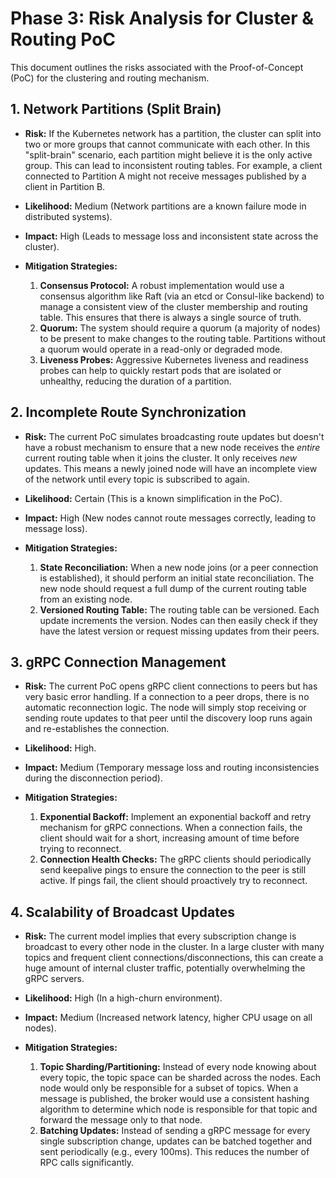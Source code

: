 # Phase 3: Risk Analysis for Cluster & Routing PoC

This document outlines the risks associated with the Proof-of-Concept (PoC) for the clustering and routing mechanism.

## 1. Network Partitions (Split Brain)

*   **Risk:** If the Kubernetes network has a partition, the cluster can split into two or more groups that cannot communicate with each other. In this "split-brain" scenario, each partition might believe it is the only active group. This can lead to inconsistent routing tables. For example, a client connected to Partition A might not receive messages published by a client in Partition B.

*   **Likelihood:** Medium (Network partitions are a known failure mode in distributed systems).

*   **Impact:** High (Leads to message loss and inconsistent state across the cluster).

*   **Mitigation Strategies:**
    1.  **Consensus Protocol:** A robust implementation would use a consensus algorithm like Raft (via an etcd or Consul-like backend) to manage a consistent view of the cluster membership and routing table. This ensures that there is always a single source of truth.
    2.  **Quorum:** The system should require a quorum (a majority of nodes) to be present to make changes to the routing table. Partitions without a quorum would operate in a read-only or degraded mode.
    3.  **Liveness Probes:** Aggressive Kubernetes liveness and readiness probes can help to quickly restart pods that are isolated or unhealthy, reducing the duration of a partition.

## 2. Incomplete Route Synchronization

*   **Risk:** The current PoC simulates broadcasting route updates but doesn't have a robust mechanism to ensure that a new node receives the *entire* current routing table when it joins the cluster. It only receives *new* updates. This means a newly joined node will have an incomplete view of the network until every topic is subscribed to again.

*   **Likelihood:** Certain (This is a known simplification in the PoC).

*   **Impact:** High (New nodes cannot route messages correctly, leading to message loss).

*   **Mitigation Strategies:**
    1.  **State Reconciliation:** When a new node joins (or a peer connection is established), it should perform an initial state reconciliation. The new node should request a full dump of the current routing table from an existing node.
    2.  **Versioned Routing Table:** The routing table can be versioned. Each update increments the version. Nodes can then easily check if they have the latest version or request missing updates from their peers.

## 3. gRPC Connection Management

*   **Risk:** The current PoC opens gRPC client connections to peers but has very basic error handling. If a connection to a peer drops, there is no automatic reconnection logic. The node will simply stop receiving or sending route updates to that peer until the discovery loop runs again and re-establishes the connection.

*   **Likelihood:** High.

*   **Impact:** Medium (Temporary message loss and routing inconsistencies during the disconnection period).

*   **Mitigation Strategies:**
    1.  **Exponential Backoff:** Implement an exponential backoff and retry mechanism for gRPC connections. When a connection fails, the client should wait for a short, increasing amount of time before trying to reconnect.
    2.  **Connection Health Checks:** The gRPC clients should periodically send keepalive pings to ensure the connection to the peer is still active. If pings fail, the client should proactively try to reconnect.

## 4. Scalability of Broadcast Updates

*   **Risk:** The current model implies that every subscription change is broadcast to every other node in the cluster. In a large cluster with many topics and frequent client connections/disconnections, this can create a huge amount of internal cluster traffic, potentially overwhelming the gRPC servers.

*   **Likelihood:** High (In a high-churn environment).

*   **Impact:** Medium (Increased network latency, higher CPU usage on all nodes).

*   **Mitigation Strategies:**
    1.  **Topic Sharding/Partitioning:** Instead of every node knowing about every topic, the topic space can be sharded across the nodes. Each node would only be responsible for a subset of topics. When a message is published, the broker would use a consistent hashing algorithm to determine which node is responsible for that topic and forward the message only to that node.
    2.  **Batching Updates:** Instead of sending a gRPC message for every single subscription change, updates can be batched together and sent periodically (e.g., every 100ms). This reduces the number of RPC calls significantly.